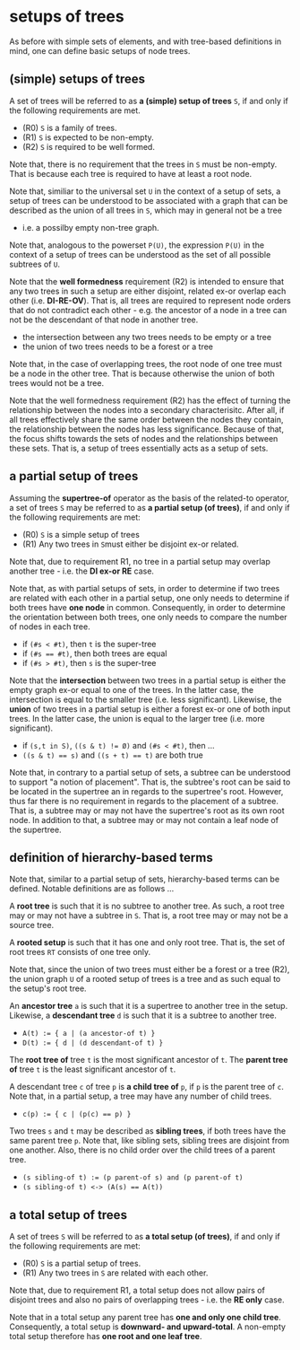 
<!-- ======================================================================= -->
# setups of trees

As before with simple sets of elements, and with tree-based definitions in mind,
one can define basic setups of node trees.

<!-- ======================================================================= -->
## (simple) setups of trees

A set of trees will be referred to as **a (simple) setup of trees** `S`,
if and only if the following requirements are met.

* (R0) `S` is a family of trees.
* (R1) `S` is expected to be non-empty.
* (R2) `S` is required to be well formed.

Note that, there is no requirement that the trees in `S` must be non-empty.
That is because each tree is required to have at least a root node.

Note that, similiar to the universal set `U` in the context of a setup of sets,
a setup of trees can be understood to be associated with a graph that can be
described as the union of all trees in `S`, which may in general not be a tree
- i.e. a possilby empty non-tree graph.

Note that, analogous to the powerset `P(U)`, the expression `P(U)` in the
context of a setup of trees can be understood as the set of all possible
subtrees of `U`.

Note that the **well formedness** requirement (R2) is intended to ensure that
any two trees in such a setup are either disjoint, related ex-or overlap each
other (i.e. **DI-RE-OV**). That is, all trees are required to represent node
orders that do not contradict each other - e.g. the ancestor of a node in a
tree can not be the descendant of that node in another tree.

* the intersection between any two trees needs to be empty or a tree
* the union of two trees needs to be a forest or a tree

Note that, in the case of overlapping trees, the root node of one tree must be
a node in the other tree. That is because otherwise the union of both trees
would not be a tree.

Note that the well formedness requirement (R2) has the effect of turning the
relationship between the nodes into a secondary characterisitc. After all,
if all trees effectively share the same order between the nodes they contain,
the relationship between the nodes has less significance. Because of that, the
focus shifts towards the sets of nodes and the relationships between these sets.
That is, a setup of trees essentially acts as a setup of sets.

<!-- ======================================================================= -->
## a partial setup of trees

Assuming the **supertree-of** operator as the basis of the related-to operator,
a set of trees `S` may be referred to as **a partial setup (of trees)**, if and
only if the following requirements are met:

* (R0) `S` is a simple setup of trees
* (R1) Any two trees in `S`must either be disjoint ex-or related.

Note that, due to requirement R1, no tree in a partial setup may overlap another
tree - i.e. the **DI ex-or RE** case.

Note that, as with partial setups of sets, in order to determine if two trees
are related with each other in a partial setup, one only needs to determine if
both trees have **one node** in common. Consequently, in order to determine the
orientation between both trees, one only needs to compare the number of nodes
in each tree.

* if `(#s < #t)`, then `t` is the super-tree
* if `(#s == #t)`, then both trees are equal
* if `(#s > #t)`, then `s` is the super-tree

Note that the **intersection** between two trees in a partial setup is either
the empty graph ex-or equal to one of the trees. In the latter case, the
intersection is equal to the smaller tree (i.e. less significant). Likewise,
the **union** of two trees in a partial setup is either a forest ex-or one of
both input trees. In the latter case, the union is equal to the larger tree
(i.e. more significant).

* if `(s,t in S)`, `((s & t) != Ø)` and `(#s < #t)`, then ...
* `((s & t) == s)` and `((s + t) == t)` are both true

Note that, in contrary to a partial setup of sets, a subtree can be understood
to support "a notion of placement". That is, the subtree's root can be said to
be located in the supertree an in regards to the supertree's root. However, thus
far there is no requirement in regards to the placement of a subtree. That is,
a subtree may or may not have the supertree's root as its own root node. In
addition to that, a subtree may or may not contain a leaf node of the supertree.

<!-- ======================================================================= -->
## definition of hierarchy-based terms

Note that, similar to a partial setup of sets, hierarchy-based terms can be
defined. Notable definitions are as follows ...

A **root tree** is such that it is no subtree to another tree. As such, a root
tree may or may not have a subtree in `S`. That is, a root tree may or may not
be a source tree.

A **rooted setup** is such that it has one and only root tree. That is, the
set of root trees `RT` consists of one tree only.

Note that, since the union of two trees must either be a forest or a tree (R2),
the union graph `U` of a rooted setup of trees is a tree and as such equal to
the setup's root tree.

An **ancestor tree** `a` is such that it is a supertree to another tree in the
setup. Likewise, a **descendant tree** `d` is such that it is a subtree to
another tree.

* `A(t) := { a | (a ancestor-of t) }`
* `D(t) := { d | (d descendant-of t) }`

The **root tree of** tree `t` is the most significant ancestor of `t`.
The **parent tree of** tree `t` is the least significant ancestor of `t`.

A descendant tree `c` of tree `p` is **a child tree of** `p`, if `p` is the
parent tree of `c`. Note that, in a partial setup, a tree may have any number
of child trees.

* `c(p) := { c | (p(c) == p) }`

Two trees `s` and `t` may be described as **sibling trees**, if both trees
have the same parent tree `p`. Note that, like sibling sets, sibling trees
are disjoint from one another. Also, there is no child order over the child
trees of a parent tree.

* `(s sibling-of t) := (p parent-of s) and (p parent-of t)`
* `(s sibling-of t) <-> (A(s) == A(t))`

<!-- ======================================================================= -->
## a total setup of trees

A set of trees `S` will be referred to as **a total setup (of trees)**, if and
only if the following requirements are met:

* (R0) `S` is a partial setup of trees.
* (R1) Any two trees in `S` are related with each other.

Note that, due to requirement R1, a total setup does not allow pairs of disjoint
trees and also no pairs of overlapping trees - i.e. the **RE only** case.

Note that in a total setup any parent tree has **one and only one child tree**.
Consequently, a total setup is **downward- and upward-total**. A non-empty
total setup therefore has **one root and one leaf tree**.
